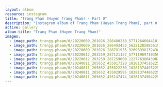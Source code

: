 ```yaml
---
layout: album
resource: instagram
title: "Trang Phạm (Huyen Trang Pham) - Part 0"
description: "Instagram album of Trang Phạm (Huyen Trang Pham), part 0."
active: gallery
album-title: "Trang Phạm (Huyen Trang Pham)"
images:
  - image_path: trangg.phaam/0/20220609_201026_286400238_577126460441014_2008822719025806882_n.jpg
  - image_path: trangg.phaam/0/20220609_201026_286493453_562212858856192_6877022489613627004_n.jpg
  - image_path: trangg.phaam/0/20220609_201026_286781955_3269693813243841_7182637308304943365_n.jpg
  - image_path: trangg.phaam/0/20220612_203259_287121157_577119697103509_5949522581418771438_n.jpg
  - image_path: trangg.phaam/0/20220612_203259_287259600_122776380439825_8156829394252051726_n.jpg
  - image_path: trangg.phaam/0/20240811_205652_455017328_18281374516225020_3570586537884392049_n.jpg
  - image_path: trangg.phaam/0/20240811_205652_455022230_18281374495225020_3623159428565329358_n.jpg
  - image_path: trangg.phaam/0/20240811_205652_455029595_18281374486225020_4358464261008580484_n.jpg
  - image_path: trangg.phaam/0/20240811_205652_455147474_18281374504225020_9118920791649303261_n.jpg
---
```

